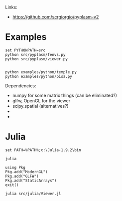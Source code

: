 Links:
- https://github.com/scrgiorgio/pyplasm-v2

# Examples

```
set PYTHONPATH=src
python src/pyplasm/fenvs.py
python src/pyplasm/viewer.py


python examples/python/temple.py
python examples/python/pisa.py
```

Dependencies:
- numpy for some matrix things (can be eliminated?)
- glfw, OpenGL for the viewer
- scipy.spatial (alternatives?)
- 
- 
# Julia

```
set PATH=%PATH%;c:\Julia-1.9.2\bin

julia

using Pkg
Pkg.add("ModernGL")
Pkg.add("GLFW")
Pkg.add("StaticArrays")
exit()

julia src/julia/Viewer.jl

``````